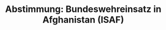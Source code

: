 ---
abstimmung:
  abstimmung: 1
  bundestagssitzung: 17
  datum: 20. Februar 2014
  legislaturperiode: 18
categories:
- Bundeswehr
- Ausland
data:
- title: Abstimmungsergebnis 20140220_1-data.pdf
  url: /res/abstimmungsliste/20140220_1-data.pdf
- title: Abstimmungsergebnis 20140220_1_xls-data.csv
  url: /res/abstimmungsliste/csv/20140220_1_xls-data.csv
documents:
- local: /res/abstimmungsdaten/018-017-01/1800436.pdf
  title: Drucksache 18/00436.pdf
  url: http://dip21.bundestag.de/dip21/btd/18/004/1800436.pdf
- local: /res/abstimmungsdaten/018-017-01/1800602.pdf
  title: Drucksache 18/00602.pdf
  url: http://dip21.bundestag.de/dip21/btd/18/006/1800602.pdf
ergebnis:
  cdu/csu:
    enthaltung: 0
    gesamt: 311
    ja: 302
    nein: 1
    nichtabgegeben: 8
    ungueltig: 0
  die.linke:
    enthaltung: 0
    gesamt: 64
    ja: 0
    nein: 57
    nichtabgegeben: 7
    ungueltig: 0
  file: 20140220_1_xls-data.csv
  gruenen:
    enthaltung: 14
    gesamt: 63
    ja: 35
    nein: 10
    nichtabgegeben: 4
    ungueltig: 0
  spd:
    enthaltung: 3
    gesamt: 193
    ja: 161
    nein: 16
    nichtabgegeben: 13
    ungueltig: 0
layout: abstimmung
links:
- title: https://www.bundestag.de/parlament/plenum/abstimmung/abstimmung?id=252
  url: https://www.bundestag.de/parlament/plenum/abstimmung/abstimmung?id=252
- title: http://www.abgeordnetenwatch.de/fortsetzung_des_afghanistan_einsatzes_isaf-1105-552.html
  url: http://www.abgeordnetenwatch.de/fortsetzung_des_afghanistan_einsatzes_isaf-1105-552.html
preview: 'Deutscher Bundestag


  17. Sitzung des Deutschen Bundestages

  am Donnerstag, 20.Februar 2014

  Endgültiges Ergebnis der Namentlichen Abstimmung Nr. 1


  Beschlussempfehlung des Auswärtigen Ausschusses (3. Ausschuss) zu dem Antrag der

  Bundesregierung

  Fortsetzung der Beteiligung bewaffneter deutscher Streitkräfte an dem Einsatz der

  Internationalen Sicherheitsunterstützungstruppe in Afghanistan (International Security

  Assistance Force, ISAF) unter Führung der NATO auf Grundlage der Resolution 1386

  (2001) und folgender Resolutionen, zuletzt Resolution 2120 (2013) vom 10. Oktober
  2013

  des Sicherheitsrates der Vereinten Nationen

  Drs. 18/436 und 18/602


  Abgegebene Stimmen insgesamt:

  Nicht abgegebene Stimmen:

  Ja-Stimmen:


  599

  32

  498


  Nein-Stimmen:


  84


  Enthaltungen:


  17


  Ungültige:


  Berlin, den 20.02.2014


  0


  Beginn: 15:39

  Ende: 15:43

  '
tags:
- Afghanistan
- ISAF
- NATO
title: 'Abstimmung: Bundeswehreinsatz in Afghanistan (ISAF)'
---
